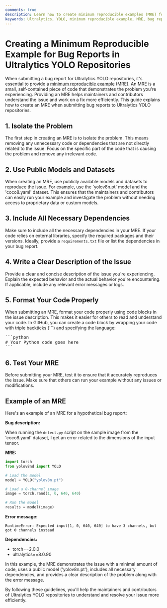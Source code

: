 ```yaml
---
comments: true
description: Learn how to create minimum reproducible examples (MRE) for efficient bug reporting in Ultralytics YOLO repositories with this step-by-step guide.
keywords: Ultralytics, YOLO, minimum reproducible example, MRE, bug reports, guide, dependencies, code, troubleshooting
---
```


# Creating a Minimum Reproducible Example for Bug Reports in Ultralytics YOLO Repositories

When submitting a bug report for Ultralytics YOLO repositories, it's essential to provide a [minimum reproducible example](https://docs.ultralytics.com/help/minimum_reproducible_example/) (MRE). An MRE is a small, self-contained piece of code that demonstrates the problem you're experiencing. Providing an MRE helps maintainers and contributors understand the issue and work on a fix more efficiently. This guide explains how to create an MRE when submitting bug reports to Ultralytics YOLO repositories.

## 1. Isolate the Problem

The first step in creating an MRE is to isolate the problem. This means removing any unnecessary code or dependencies that are not directly related to the issue. Focus on the specific part of the code that is causing the problem and remove any irrelevant code.

## 2. Use Public Models and Datasets

When creating an MRE, use publicly available models and datasets to reproduce the issue. For example, use the 'yolov8n.pt' model and the 'coco8.yaml' dataset. This ensures that the maintainers and contributors can easily run your example and investigate the problem without needing access to proprietary data or custom models.

## 3. Include All Necessary Dependencies

Make sure to include all the necessary dependencies in your MRE. If your code relies on external libraries, specify the required packages and their versions. Ideally, provide a `requirements.txt` file or list the dependencies in your bug report.

## 4. Write a Clear Description of the Issue

Provide a clear and concise description of the issue you're experiencing. Explain the expected behavior and the actual behavior you're encountering. If applicable, include any relevant error messages or logs.

## 5. Format Your Code Properly

When submitting an MRE, format your code properly using code blocks in the issue description. This makes it easier for others to read and understand your code. In GitHub, you can create a code block by wrapping your code with triple backticks (\```) and specifying the language:

<pre>
```python
# Your Python code goes here
```
</pre>

## 6. Test Your MRE

Before submitting your MRE, test it to ensure that it accurately reproduces the issue. Make sure that others can run your example without any issues or modifications.

## Example of an MRE

Here's an example of an MRE for a hypothetical bug report:

**Bug description:**

When running the `detect.py` script on the sample image from the 'coco8.yaml' dataset, I get an error related to the dimensions of the input tensor.

**MRE:**

```python
import torch
from yolov8nd import YOLO

# Load the model
model = YOLO("yolov8n.pt")

# Load a 0-channel image
image = torch.rand(1, 0, 640, 640)

# Run the model
results = model(image)
```

**Error message:**

```
RuntimeError: Expected input[1, 0, 640, 640] to have 3 channels, but got 0 channels instead
```

**Dependencies:**

- torch==2.0.0
- ultralytics==8.0.90

In this example, the MRE demonstrates the issue with a minimal amount of code, uses a public model ('yolov8n.pt'), includes all necessary dependencies, and provides a clear description of the problem along with the error message.

By following these guidelines, you'll help the maintainers and contributors of Ultralytics YOLO repositories to understand and resolve your issue more efficiently.
